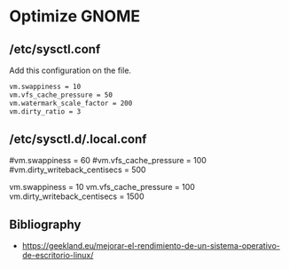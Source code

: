 # Optimize GNOME

## /etc/sysctl.conf

Add this configuration on the file.
```bash
vm.swappiness = 10
vm.vfs_cache_pressure = 50
vm.watermark_scale_factor = 200
vm.dirty_ratio = 3
```

## /etc/sysctl.d/.local.conf

#vm.swappiness = 60
#vm.vfs_cache_pressure = 100
#vm.dirty_writeback_centisecs = 500

vm.swappiness = 10
vm.vfs_cache_pressure = 100
vm.dirty_writeback_centisecs = 1500

## Bibliography

* https://geekland.eu/mejorar-el-rendimiento-de-un-sistema-operativo-de-escritorio-linux/
